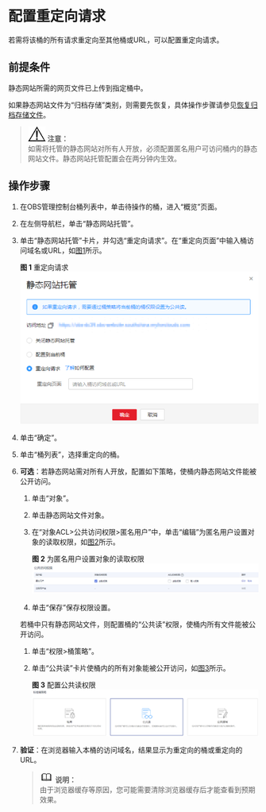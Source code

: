 # 配置重定向请求<a name="zh-cn_topic_0066088957"></a>

若需将该桶的所有请求重定向至其他桶或URL，可以配置重定向请求。

## 前提条件<a name="section6167532661"></a>

静态网站所需的网页文件已上传到指定桶中。

如果静态网站文件为“归档存储”类别，则需要先恢复，具体操作步骤请参见[恢复归档存储文件](恢复归档存储文件.md)。

>![](public_sys-resources/icon-notice.gif) **注意：**   
>如需将托管的静态网站对所有人开放，必须配置匿名用户可访问桶内的静态网站文件。静态网站托管配置会在两分钟内生效。  

## 操作步骤<a name="section11587693153957"></a>

1.  在OBS管理控制台桶列表中，单击待操作的桶，进入“概览”页面。
2.  在左侧导航栏，单击“静态网站托管”。
3.  单击“静态网站托管”卡片，并勾选“重定向请求”。在“重定向页面”中输入桶访问域名或URL，如[图1](#fig8414705193626)所示。

    **图 1**  重定向请求<a name="fig8414705193626"></a>  
    ![](figures/重定向请求.png "重定向请求")

4.  单击“确定”。
5.  单击“桶列表”，选择重定向的桶。
6.  **可选**：若静态网站需对所有人开放，配置如下策略，使桶内静态网站文件能被公开访问。

    1.  单击“对象”。
    2.  单击静态网站文件对象。
    3.  在“对象ACL\>公共访问权限\>匿名用户”中，单击“编辑”为匿名用户设置对象的读取权限，如[图2](#zh-cn_topic_0045829093_fig58496641194012)所示。

        **图 2**  为匿名用户设置对象的读取权限<a name="zh-cn_topic_0045829093_fig58496641194012"></a>  
        ![](figures/为匿名用户设置对象的读取权限.png "为匿名用户设置对象的读取权限")

    4.  单击“保存”保存权限设置。

    若桶中只有静态网站文件，则配置桶的“公共读”权限，使桶内所有文件能被公开访问。

    1.  单击“权限\>桶策略”。
    2.  单击“公共读”卡片使桶内的所有对象能被公开访问，如[图3](#zh-cn_topic_0045829093_fig15186794193556)所示。

        **图 3**  配置公共读权限<a name="zh-cn_topic_0045829093_fig15186794193556"></a>  
        ![](figures/配置公共读权限.png "配置公共读权限")


7.  **验证**：在浏览器输入本桶的访问域名，结果显示为重定向的桶或重定向的URL。

    >![](public_sys-resources/icon-note.gif) **说明：**   
    >由于浏览器缓存等原因，您可能需要清除浏览器缓存后才能查看到预期效果。  


